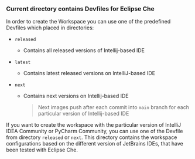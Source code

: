 ### Current directory contains Devfiles for Eclipse Che

In order to create the Workspace you can use one of the predefined Devfiles which placed in directories:

- `released`
  
  - Contains all released versions of Intellij-based IDE
  
- `latest`
  
  - Contains latest released versions on IntelliJ-based IDE
  
- `next`
  
  - Contains next versions on Intellij-based IDE
  
    > Next images push after each commit into `main` branch for each particular version of Intellij-based IDE

If you want to create the workspace with the particular version of IntelliJ IDEA Community or PyCharm Community, you can use one of the Devfile from directory `released` or `next`. This directory contains the workspace configurations based on the different version of JetBrains IDEs, that have been tested with Eclipse Che.
